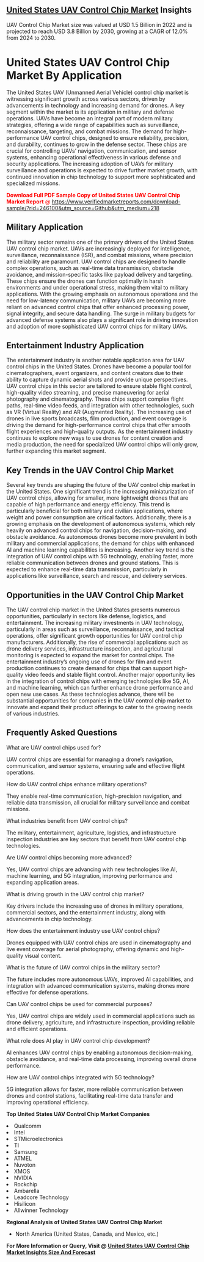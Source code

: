 <h2><a href="https://www.verifiedmarketreports.com/download-sample/?rid=246100&amp;utm_source=Github&amp;utm_medium=218" target="_blank">United States UAV Control Chip Market</a> Insights</h2><p>UAV Control Chip Market size was valued at USD 1.5 Billion in 2022 and is projected to reach USD 3.8 Billion by 2030, growing at a CAGR of 12.0% from 2024 to 2030.</p><p> <h1>United States UAV Control Chip Market By Application</h1> <p>The United States UAV (Unmanned Aerial Vehicle) control chip market is witnessing significant growth across various sectors, driven by advancements in technology and increasing demand for drones. A key segment within the market is its application in military and defense operations. UAVs have become an integral part of modern military strategies, offering a wide range of capabilities such as surveillance, reconnaissance, targeting, and combat missions. The demand for high-performance UAV control chips, designed to ensure reliability, precision, and durability, continues to grow in the defense sector. These chips are crucial for controlling UAVs’ navigation, communication, and sensor systems, enhancing operational effectiveness in various defense and security applications. The increasing adoption of UAVs for military surveillance and operations is expected to drive further market growth, with continued innovation in chip technology to support more sophisticated and specialized missions. <p><span class=""><span style="color: #ff0000;"><strong>Download Full PDF Sample Copy of United States UAV Control Chip Market Report</strong> @ </span><a href="https://www.verifiedmarketreports.com/download-sample/?rid=246100&amp;utm_source=Github&amp;utm_medium=218" target="_blank">https://www.verifiedmarketreports.com/download-sample/?rid=246100&amp;utm_source=Github&amp;utm_medium=218</a></span></p></p> <h2>Military Application</h2> <p>The military sector remains one of the primary drivers of the United States UAV control chip market. UAVs are increasingly deployed for intelligence, surveillance, reconnaissance (ISR), and combat missions, where precision and reliability are paramount. UAV control chips are designed to handle complex operations, such as real-time data transmission, obstacle avoidance, and mission-specific tasks like payload delivery and targeting. These chips ensure the drones can function optimally in harsh environments and under operational stress, making them vital to military applications. With the growing emphasis on autonomous operations and the need for low-latency communication, military UAVs are becoming more reliant on advanced control chips that offer enhanced processing power, signal integrity, and secure data handling. The surge in military budgets for advanced defense systems also plays a significant role in driving innovation and adoption of more sophisticated UAV control chips for military UAVs. <h2>Entertainment Industry Application</h2> <p>The entertainment industry is another notable application area for UAV control chips in the United States. Drones have become a popular tool for cinematographers, event organizers, and content creators due to their ability to capture dynamic aerial shots and provide unique perspectives. UAV control chips in this sector are tailored to ensure stable flight control, high-quality video streaming, and precise maneuvering for aerial photography and cinematography. These chips support complex flight paths, real-time video feeds, and integration with other technologies, such as VR (Virtual Reality) and AR (Augmented Reality). The increasing use of drones in live sports broadcasts, film production, and event coverage is driving the demand for high-performance control chips that offer smooth flight experiences and high-quality outputs. As the entertainment industry continues to explore new ways to use drones for content creation and media production, the need for specialized UAV control chips will only grow, further expanding this market segment. <h2>Key Trends in the UAV Control Chip Market</h2> <p>Several key trends are shaping the future of the UAV control chip market in the United States. One significant trend is the increasing miniaturization of UAV control chips, allowing for smaller, more lightweight drones that are capable of high performance and energy efficiency. This trend is particularly beneficial for both military and civilian applications, where weight and power consumption are critical factors. Additionally, there is a growing emphasis on the development of autonomous systems, which rely heavily on advanced control chips for navigation, decision-making, and obstacle avoidance. As autonomous drones become more prevalent in both military and commercial applications, the demand for chips with enhanced AI and machine learning capabilities is increasing. Another key trend is the integration of UAV control chips with 5G technology, enabling faster, more reliable communication between drones and ground stations. This is expected to enhance real-time data transmission, particularly in applications like surveillance, search and rescue, and delivery services. <h2>Opportunities in the UAV Control Chip Market</h2> <p>The UAV control chip market in the United States presents numerous opportunities, particularly in sectors like defense, logistics, and entertainment. The increasing military investments in UAV technology, particularly in areas such as surveillance, reconnaissance, and tactical operations, offer significant growth opportunities for UAV control chip manufacturers. Additionally, the rise of commercial applications such as drone delivery services, infrastructure inspection, and agricultural monitoring is expected to expand the market for control chips. The entertainment industry’s ongoing use of drones for film and event production continues to create demand for chips that can support high-quality video feeds and stable flight control. Another major opportunity lies in the integration of control chips with emerging technologies like 5G, AI, and machine learning, which can further enhance drone performance and open new use cases. As these technologies advance, there will be substantial opportunities for companies in the UAV control chip market to innovate and expand their product offerings to cater to the growing needs of various industries. <h2>Frequently Asked Questions</h2> <p>What are UAV control chips used for?</p> <p>UAV control chips are essential for managing a drone’s navigation, communication, and sensor systems, ensuring safe and effective flight operations.</p> <p>How do UAV control chips enhance military operations?</p> <p>They enable real-time communication, high-precision navigation, and reliable data transmission, all crucial for military surveillance and combat missions.</p> <p>What industries benefit from UAV control chips?</p> <p>The military, entertainment, agriculture, logistics, and infrastructure inspection industries are key sectors that benefit from UAV control chip technologies.</p> <p>Are UAV control chips becoming more advanced?</p> <p>Yes, UAV control chips are advancing with new technologies like AI, machine learning, and 5G integration, improving performance and expanding application areas.</p> <p>What is driving growth in the UAV control chip market?</p> <p>Key drivers include the increasing use of drones in military operations, commercial sectors, and the entertainment industry, along with advancements in chip technology.</p> <p>How does the entertainment industry use UAV control chips?</p> <p>Drones equipped with UAV control chips are used in cinematography and live event coverage for aerial photography, offering dynamic and high-quality visual content.</p> <p>What is the future of UAV control chips in the military sector?</p> <p>The future includes more autonomous UAVs, improved AI capabilities, and integration with advanced communication systems, making drones more effective for defense operations.</p> <p>Can UAV control chips be used for commercial purposes?</p> <p>Yes, UAV control chips are widely used in commercial applications such as drone delivery, agriculture, and infrastructure inspection, providing reliable and efficient operations.</p> <p>What role does AI play in UAV control chip development?</p> <p>AI enhances UAV control chips by enabling autonomous decision-making, obstacle avoidance, and real-time data processing, improving overall drone performance.</p> <p>How are UAV control chips integrated with 5G technology?</p> <p>5G integration allows for faster, more reliable communication between drones and control stations, facilitating real-time data transfer and improving operational efficiency.</p> </p><p><strong>Top United States UAV Control Chip Market Companies</strong></p><div data-test-id=""><p><li>Qualcomm</li><li> Intel</li><li> STMicroelectronics</li><li> TI</li><li> Samsung</li><li> ATMEL</li><li> Nuvoton</li><li> XMOS</li><li> NVIDIA</li><li> Rockchip</li><li> Ambarella</li><li> Leadcore Technology</li><li> Hisilicon</li><li> Allwinner Technology</li></p><div><strong>Regional Analysis of&nbsp;United States UAV Control Chip Market</strong></div><ul><li dir="ltr"><p dir="ltr">North America&nbsp;(United States, Canada, and Mexico, etc.)</p></li></ul><p><strong>For More Information or Query, Visit @&nbsp;</strong><strong><a href="https://www.verifiedmarketreports.com/product/uav-control-chip-market/?utm_source=Github&amp;utm_medium=218" target="_blank">United States UAV Control Chip Market Insights Size And Forecast</a></strong></p></div>
